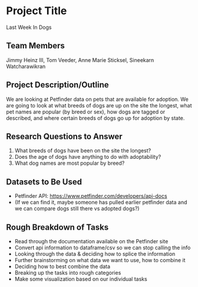# Project Title
Last Week In Dogs

## Team Members
Jimmy Heinz III, Tom Veeder, Anne Marie Sticksel, Sineekarn Watcharawikran

## Project Description/Outline
We are looking at Petfinder data on pets that are available for adoption. We are going to look at what breeds of dogs are up on the site the longest, what pet names are popular (by breed or sex), how dogs are tagged or described, and where certain breeds of dogs go up for adoption by state.

## Research Questions to Answer
1. What breeds of dogs have been on the site the longest?
2. Does the age of dogs have anything to do with adoptability?
3. What dog names are most popular by breed?

## Datasets to Be Used
* Petfinder API: https://www.petfinder.com/developers/api-docs
* (If we can find it, maybe someone has pulled earlier petfinder data and we can compare dogs still there vs adopted dogs?)

## Rough Breakdown of Tasks
* Read through the documentation available on the Petfinder site
* Convert api information to dataframe/csv so we can stop calling the info
* Looking through the data & deciding how to splice the information
* Further brainstorming on what data we want to use, how to combine it
* Deciding how to best combine the data
* Breaking up the tasks into rough categories
* Make some visualization based on our individual tasks
